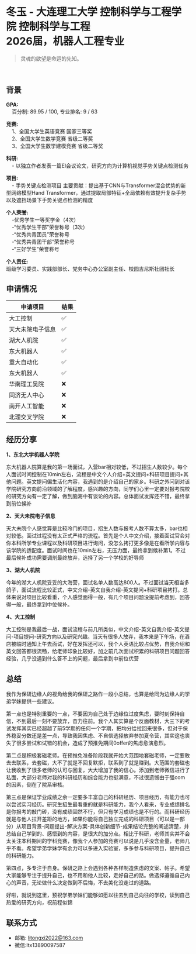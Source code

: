 # 冬玉 - 大连理工大学 控制科学与工程学院 控制科学与工程<br>2026届，机器人工程专业

>灵魂的欲望是命运的先知。
<br>

## 背景
**GPA:**<br>
&nbsp;&nbsp;&nbsp;&nbsp;百分制: 89.95 / 100, 专业排名: 9 / 63

**竞赛:**<br>
&nbsp;&nbsp;&nbsp;&nbsp;1、全国大学生英语竞赛 国家三等奖<br>
&nbsp;&nbsp;&nbsp;&nbsp;2、全国大学生数学竞赛 省级二等奖<br>
&nbsp;&nbsp;&nbsp;&nbsp;3、全国大学生数学建模竞赛 省级二等奖<br>

**科研:**<br>
&nbsp;&nbsp;&nbsp;&nbsp;- 以独立作者发表一篇EI会议论文，研究方向为计算机视觉手势关键点检测任务

**项目:**<br>
&nbsp;&nbsp;&nbsp;&nbsp;- 手势关键点检测项目
主要贡献：提出基于CNN与Transformer混合优势的新型网络模型Hand Transformer，通过提取局部特征+全局依赖有效提升复杂手势以及遮挡场景下手势关键点检测的精度

**个人荣誉:**<br>
&nbsp;&nbsp;&nbsp;&nbsp;-优秀学生一等奖学金（4次）<br>
&nbsp;&nbsp;&nbsp;&nbsp;-“优秀学生干部”荣誉称号（3次）<br>
&nbsp;&nbsp;&nbsp;&nbsp;-“优秀共青团员”荣誉称号<br>
&nbsp;&nbsp;&nbsp;&nbsp;-“优秀共青团干部”荣誉称号<br>
&nbsp;&nbsp;&nbsp;&nbsp;-“三好学生”荣誉称号<br>

**个人责任:**<br>
班级学习委员、实践部部长、党务中心办公室副主任、校园吉尼斯社团社长


## 申请情况

|  申请项目   | 结果 |
|  ----  | ----  |
| 大工控制 | ✅  |
| 天大未院电子信息 | ✅  |
| 湖大人机院 | ✅  |
| 东大机器人 | ✅  |
| 重大自动化 | ✅  |
| 东大机器人 | ✅  |
| 华南理工吴院 | ❌  |
| 同济无人中心 | ❌  |
| 南开人工智能 | ❌ |
| 北理交叉学院 | ❌ |

## 经历分享

**1、东北大学机器人学院**

东大机器人院算是我的第一场面试，入营bar相对较低，不过招生人数较少。每个人面试时间控制在10min左右，流程是中文个人介绍+英文提问+科研项目提问+其他问题。英文提问偏生活化内容，我遇到的是介绍自己的家乡。科研之外问到对该学院研究方向前沿领域的了解程度，感兴趣的方向，同学们心里一定要对报考院校的研究方向有一定了解，做到脑海中有谈论的内容。总体面试发挥还不错，最终拿到前位候补

**2、天大未院电子信息**

天大未院个人感觉算是比较冷门的项目，招生人数与报考人数不算太多，bar也相对较低。面试过程没有太正式严格的流程。首先是个人中文介绍，接着面试官会对你本科所学专业课程以及科研项目进行询问，没怎么拷打更多像是在看所学内容与该学院的适配度。面试时间也在10min左右，无压力面，最终拿到候补第1。不过最后候补成功需要调剂最终放弃，选择了另一个学校的好导师

**3、湖大人机院**

今年的湖大人机院妥妥的大海营，面试名单人数高达800人。不过面试当天相当多鸽子，面试流程比较正式，中文介绍-英文自我介绍-英文提问+科研项目拷打。总体来说对项目比较看重，个人感觉面得一般，有几个项目问题没提前考虑到，回答得一般，最终拿到中位候补。

**4、大工控制**

大工控制是我最后一战，面试流程与前几所类似，中文介绍-英文自我介绍-英文提问-项目提问-研究方向以及研究兴趣。当天有很多人放弃，我本来是下午场，在酒店被临时通知上午去面试，好在发挥还可以，我个人英语比较占优势，自我介绍和英文回答都很流畅，给老师印象比较好，加之前几次面试积累的科研项目问题回答经验，几乎没遇到什么答不上的问题，最后拿到中前位优营


## 总结
我作为保研边缘人的视角给我的保研之路作一段小总结，也算是给同为边缘人的学弟学妹提供一些建议。

第一点也是特别重要的一点，不要因为自己处于边缘位过度焦虑，要时刻保持自信，不到最后一刻不要放弃，奋力往前。我个人其实算是个反面教材，大三下的考试发挥其实已经超越了前5学期的任何一个学期，把均分给拉回来很多，但对于保外稳妥分数还是差一点，导致我因焦虑、不自信选择放弃参加夏令营，其实这也丧失了很多尝试和试错的机会，造成了预推免期间0offer的焦虑愈演愈烈。

第二点是积极套磁老师。在预推免准备阶段我就开始大范围地套磁老师，一定要敢去去联系，去套磁，大不了就是不回复默拒，联系到了就是赚到。大范围的套磁也让我收到了很多老师的认可与回复，大大增加了我的信心。添加到老师微信进行了私面，大部分老师对我的科研经历和综合能力也挺满意，不过很遗憾由于强com的因素，倒在了院系审核。

第三点是保证学业成绩之余一定要多丰富自己的科研经历、项目经历，有能力也可以尝试实习经历。研究生招生最看重的就是科研能力，我个人看来，专业成绩排名是你报考的敲门砖，没有成绩固然不行，但只有学习成绩也是不行的。而科研经历就是与他人拉开差距的地方，如果你能将自己独立完成的科研项目（可以是一部分）从项目背景-问题提出-解决方案-具体创新细节-成果结论完整的阐述清楚，并总结自己学到的、感悟到的内容，是很大的加分点。相比于科研，老师其实并不会太关注本科期间的学科竞赛，像我个人参加的竞赛可以说是几乎没含金量，老师几乎不看。希望学弟学妹学有余力可以多进入实验室，多多参与科研项目，提升自己的科研能力。

第四点，多专注于自身。保研之路上会遇到各种各样制造焦虑的文案、帖子。希望大家能够专注于提升自己，也不用和他人比较，走好自己的路。做选择遵循自己内心的声音，无论做什么决定做到不后悔，不去美化没走过的道路。

好啦，就说到这里，预祝学弟学妹们能够如愿以往去到自己向往的学校，读到自己热爱的研究方向，祝前程似锦

## 联系方式
- 邮箱: litongxi2022@163.com
- 微信:ltx13890097587

